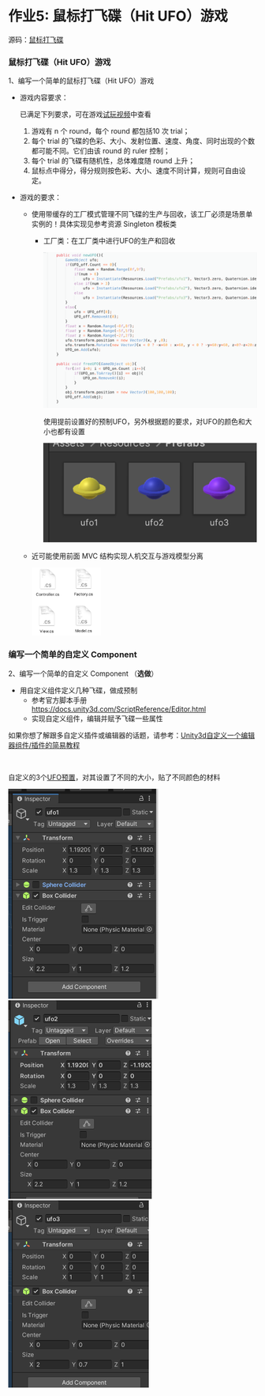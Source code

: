 # 作业5: 鼠标打飞碟（Hit UFO）游戏

源码：[鼠标打飞碟](./hw05_HitUFO)

### 鼠标打飞碟（Hit UFO）游戏

1、编写一个简单的鼠标打飞碟（Hit UFO）游戏

- 游戏内容要求：

  已满足下列要求，可在游戏[试玩视频](https://github.com/wangw42/wJuniorHomework/blob/master/3DGame/hw05_HitUFO/hw05_HitUFO.mov)中查看

  1. 游戏有 n 个 round，每个 round 都包括10 次 trial；
  2. 每个 trial 的飞碟的色彩、大小、发射位置、速度、角度、同时出现的个数都可能不同。它们由该 round 的 ruler 控制；
  3. 每个 trial 的飞碟有随机性，总体难度随 round 上升；
  4. 鼠标点中得分，得分规则按色彩、大小、速度不同计算，规则可自由设定。

- 游戏的要求：

  - 使用带缓存的工厂模式管理不同飞碟的生产与回收，该工厂必须是场景单实例的！具体实现见参考资源 Singleton 模板类

    - 工厂类：在工厂类中进行UFO的生产和回收

      ![](./images/hw5_2.png)

      使用提前设置好的预制UFO，另外根据题的要求，对UFO的颜色和大小也都有设置

      ![](./images/hw5_1.png)

    

  - 近可能使用前面 MVC 结构实现人机交互与游戏模型分离

    <img src="./images/hw5_3.png" style="zoom:33%;" />





### 编写一个简单的自定义 Component 

2、编写一个简单的自定义 Component （**选做**）

- 用自定义组件定义几种飞碟，做成预制
  - 参考官方脚本手册 https://docs.unity3d.com/ScriptReference/Editor.html
  - 实现自定义组件，编辑并赋予飞碟一些属性

如果你想了解跟多自定义插件或编辑器的话题，请参考：[Unity3d自定义一个编辑器组件/插件的简易教程](http://gad.qq.com/article/detail/22497)

<br>

自定义的3个[UFO预置](https://github.com/wangw42/wJuniorHomework/tree/master/3DGame/hw05_HitUFO/Assets/Resources/Prefabs)，对其设置了不同的大小，贴了不同颜色的材料

<img src="./images/hw5_4.png" style="zoom:50%;" />

<img src="./images/hw5_5.png" style="zoom:50%;" />

<img src="./images/hw5_6.png" style="zoom:50%;" />

